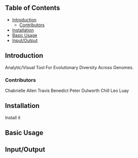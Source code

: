 ## Table of Contents
- [Introduction]()
	- [Contributors](http://www.peterdulworth.com)
- [Installation]()
- [Basic Usage]()
- [Input/Output]()

## Introduction
Analytic/Visual Tool For Evolutionary Diversity Across Genomes.
### Contributors
Chabrielle Allen
Travis Benedict
Peter Dulworth
Chill Leo
Luay

## Installation
Install it

## Basic Usage

## Input/Output